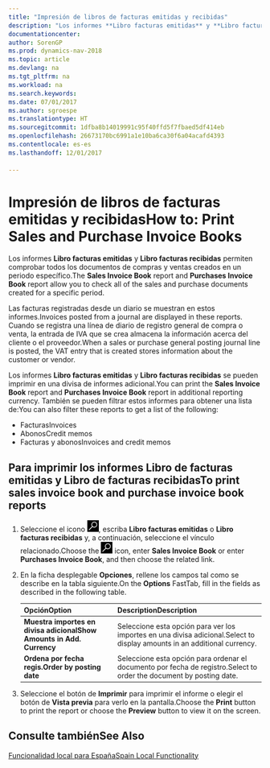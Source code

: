 ```yaml
---
title: "Impresión de libros de facturas emitidas y recibidas"
description: "Los informes **Libro facturas emitidas** y **Libro facturas recibidas** permiten comprobar todos los documentos de compras y ventas creados en un periodo específico."
documentationcenter: 
author: SorenGP
ms.prod: dynamics-nav-2018
ms.topic: article
ms.devlang: na
ms.tgt_pltfrm: na
ms.workload: na
ms.search.keywords: 
ms.date: 07/01/2017
ms.author: sgroespe
ms.translationtype: HT
ms.sourcegitcommit: 1dfba8b14019991c95f40ffd5f7fbaed5df414eb
ms.openlocfilehash: 26673170bc6991a1e10ba6ca30f6a04acafd4393
ms.contentlocale: es-es
ms.lasthandoff: 12/01/2017

---
```

# <a name="how-to-print-sales-and-purchase-invoice-books"></a><span data-ttu-id="e8be5-103">Impresión de libros de facturas emitidas y recibidas</span><span class="sxs-lookup"><span data-stu-id="e8be5-103">How to: Print Sales and Purchase Invoice Books</span></span>
<span data-ttu-id="e8be5-104">Los informes **Libro facturas emitidas** y **Libro facturas recibidas** permiten comprobar todos los documentos de compras y ventas creados en un periodo específico.</span><span class="sxs-lookup"><span data-stu-id="e8be5-104">The **Sales Invoice Book** report and **Purchases Invoice Book** report allow you to check all of the sales and purchase documents created for a specific period.</span></span>  

<span data-ttu-id="e8be5-105">Las facturas registradas desde un diario se muestran en estos informes.</span><span class="sxs-lookup"><span data-stu-id="e8be5-105">Invoices posted from a journal are displayed in these reports.</span></span> <span data-ttu-id="e8be5-106">Cuando se registra una línea de diario de registro general de compra o venta, la entrada de IVA que se crea almacena la información acerca del cliente o el proveedor.</span><span class="sxs-lookup"><span data-stu-id="e8be5-106">When a sales or purchase general posting journal line is posted, the VAT entry that is created stores information about the customer or vendor.</span></span>  

<span data-ttu-id="e8be5-107">Los informes **Libro facturas emitidas** y **Libro facturas recibidas** se pueden imprimir en una divisa de informes adicional.</span><span class="sxs-lookup"><span data-stu-id="e8be5-107">You can print the **Sales Invoice Book** report and **Purchases Invoice Book** report in additional reporting currency.</span></span> <span data-ttu-id="e8be5-108">También se pueden filtrar estos informes para obtener una lista de:</span><span class="sxs-lookup"><span data-stu-id="e8be5-108">You can also filter these reports to get a list of the following:</span></span>  

- <span data-ttu-id="e8be5-109">Facturas</span><span class="sxs-lookup"><span data-stu-id="e8be5-109">Invoices</span></span>  
- <span data-ttu-id="e8be5-110">Abonos</span><span class="sxs-lookup"><span data-stu-id="e8be5-110">Credit memos</span></span>  
- <span data-ttu-id="e8be5-111">Facturas y abonos</span><span class="sxs-lookup"><span data-stu-id="e8be5-111">Invoices and credit memos</span></span>  

## <a name="to-print-sales-invoice-book-and-purchase-invoice-book-reports"></a><span data-ttu-id="e8be5-112">Para imprimir los informes Libro de facturas emitidas y Libro de facturas recibidas</span><span class="sxs-lookup"><span data-stu-id="e8be5-112">To print sales invoice book and purchase invoice book reports</span></span>  

1.  <span data-ttu-id="e8be5-113">Seleccione el icono ![Buscar página o informe](../../media/ui-search/search_small.png "icono Buscar página o informe"), escriba **Libro facturas emitidas** o **Libro facturas recibidas** y, a continuación, seleccione el vínculo relacionado.</span><span class="sxs-lookup"><span data-stu-id="e8be5-113">Choose the ![Search for Page or Report](../../media/ui-search/search_small.png "Search for Page or Report icon") icon, enter **Sales Invoice Book** or enter **Purchases Invoice Book**, and then choose the related link.</span></span>  
2.  <span data-ttu-id="e8be5-114">En la ficha desplegable **Opciones**, rellene los campos tal como se describe en la tabla siguiente.</span><span class="sxs-lookup"><span data-stu-id="e8be5-114">On the **Options** FastTab, fill in the fields as described in the following table.</span></span>  

    |<span data-ttu-id="e8be5-115">Opción</span><span class="sxs-lookup"><span data-stu-id="e8be5-115">Option</span></span>|<span data-ttu-id="e8be5-116">Description</span><span class="sxs-lookup"><span data-stu-id="e8be5-116">Description</span></span>|  
    |-------------------------------------|---------------------------------------|  
    |<span data-ttu-id="e8be5-117">**Muestra importes en divisa adicional**</span><span class="sxs-lookup"><span data-stu-id="e8be5-117">**Show Amounts in Add. Currency**</span></span>|<span data-ttu-id="e8be5-118">Seleccione esta opción para ver los importes en una divisa adicional.</span><span class="sxs-lookup"><span data-stu-id="e8be5-118">Select to display amounts in an additional currency.</span></span>|  
    |<span data-ttu-id="e8be5-119">**Ordena por fecha regis.**</span><span class="sxs-lookup"><span data-stu-id="e8be5-119">**Order by posting date**</span></span>|<span data-ttu-id="e8be5-120">Seleccione esta opción para ordenar el documento por fecha de registro.</span><span class="sxs-lookup"><span data-stu-id="e8be5-120">Select to order the document by posting date.</span></span>|  

3.  <span data-ttu-id="e8be5-121">Seleccione el botón de **Imprimir** para imprimir el informe o elegir el botón de **Vista previa** para verlo en la pantalla.</span><span class="sxs-lookup"><span data-stu-id="e8be5-121">Choose the **Print** button to print the report or choose the **Preview** button to view it on the screen.</span></span>  

## <a name="see-also"></a><span data-ttu-id="e8be5-122">Consulte también</span><span class="sxs-lookup"><span data-stu-id="e8be5-122">See Also</span></span>  
 [<span data-ttu-id="e8be5-123">Funcionalidad local para España</span><span class="sxs-lookup"><span data-stu-id="e8be5-123">Spain Local Functionality</span></span>](spain-local-functionality.md)

